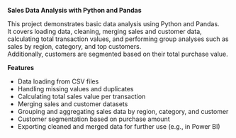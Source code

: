 **Sales Data Analysis with Python and Pandas**

This project demonstrates basic data analysis using Python and Pandas.  
It covers loading data, cleaning, merging sales and customer data, calculating total transaction values, and performing group analyses such as sales by region, category, and top customers.  
Additionally, customers are segmented based on their total purchase value.

**Features**
- Data loading from CSV files
- Handling missing values and duplicates
- Calculating total sales value per transaction
- Merging sales and customer datasets
- Grouping and aggregating sales data by region, category, and customer
- Customer segmentation based on purchase amount
- Exporting cleaned and merged data for further use (e.g., in Power BI)